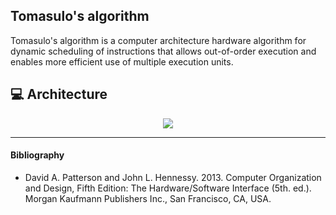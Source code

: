 ## Tomasulo's algorithm

Tomasulo's algorithm is a computer architecture hardware algorithm for dynamic scheduling of instructions that allows out-of-order execution and enables more efficient use of multiple execution units.

## 💻 Architecture

<div align="center"> 
    <img align="center" src="https://cdn.discordapp.com/attachments/1094515229578235967/1103276856431624245/A49zZDoYsrZ8AAAAAElFTkSuQmCC.png"/>
</div>

-----------------------------

#### Bibliography

- David A. Patterson and John L. Hennessy. 2013. Computer Organization and Design, Fifth Edition: The Hardware/Software Interface (5th. ed.). Morgan Kaufmann Publishers Inc., San Francisco, CA, USA.
